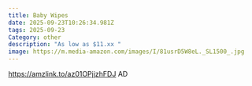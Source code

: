 ```yaml
---
title: Baby Wipes
date: 2025-09-23T10:26:34.981Z
tags: 2025-09-23
Category: other
description: "As low as $11.xx "
image: https://m.media-amazon.com/images/I/81usrD5W8eL._SL1500_.jpg
---
```

https://amzlink.to/az01OPjjzhFDJ
AD